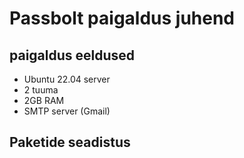 # Passbolt paigaldus juhend
## paigaldus eeldused
- Ubuntu 22.04 server
 - 2 tuuma
 - 2GB RAM
- SMTP server (Gmail)
## Paketide seadistus
